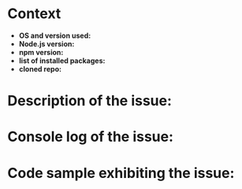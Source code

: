 <!--
Hi there! thank you for discovering and submitting an issue!

Please first tell us a little bit about the environment you're running:
The commands in the comments can be run directly in a command prompt.
-->

# Context
- **OS and version used:** <VERSION> <!-- Windows 10, Ubuntu 15.04... -->
- **Node.js version:** <VERSION> <!-- in a command prompt: node --version -->
- **npm version:** <VERSION> <!-- in a command prompt: npm --version -->
- **list of installed packages:** <VERSION> <!-- in a command prompt, from the directory containing your code: npm list -->
- **cloned repo:** <VERSION> <!-- **If** you are using a cloned repository, in a command prompt: git describe -->

# Description of the issue:
<!-- please be as detailed as possible: which feature has a problem, how often does it fail,  -->

# Console log of the issue:
<!-- Consider setting the DEBUG environment variable to '*'. This will produce a much more verbose output that will help debugging -->
<!-- Don't forget to remove any connection string information! -->

# Code sample exhibiting the issue:
<!-- Please remove any connection string information! -->
